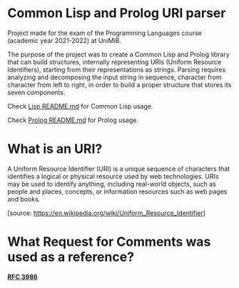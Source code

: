# Common Lisp and Prolog URI parser

Project made for the exam of the Programming Languages course (academic year 2021-2022) at UniMiB.

The purpose of the project was to create a Common Lisp and Prolog library that can build structures, internally representing URIs (Uniform Resource Identifiers), starting from their representations as strings. 
Parsing requires analyzing and decomposing the input string in sequence, character from character from left to right, in order to build a proper structure that stores its seven components.

Check [Lisp README.md](/Lisp/README.md) for Common Lisp usage.
  
Check [Prolog README.md](/Prolog/README.md) for Prolog usage.

# What is an URI?
A Uniform Resource Identifier (URI) is a unique sequence of characters that identifies a logical or physical resource used by web technologies. URIs may be used to identify anything, including real-world objects, such as people and places, concepts, or information resources such as web pages and books. 

[source: https://en.wikipedia.org/wiki/Uniform_Resource_Identifier]

# What Request for Comments was used as a reference?
**[RFC 3986](https://datatracker.ietf.org/doc/html/rfc3986)**
